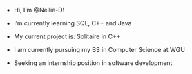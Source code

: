 -  Hi, I’m @Nellie-D!

-  I’m currently learning SQL, C++ and Java
- My current project is: Solitaire in C++
- I am currently pursuing my BS in Computer Science at WGU
- Seeking an internship position in software development

<!---
Nellie-D/Nellie-D is a ✨ special ✨ repository because its `README.md` (this file) appears on your GitHub profile.
You can click the Preview link to take a look at your changes.
--->
